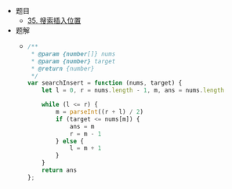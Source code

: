- 题目
	- [35. 搜索插入位置](https://leetcode.cn/problems/search-insert-position/)
- 题解
	- ```js
	  /**
	   * @param {number[]} nums
	   * @param {number} target
	   * @return {number}
	   */
	  var searchInsert = function (nums, target) {
	      let l = 0, r = nums.length - 1, m, ans = nums.length
	  
	      while (l <= r) {
	          m = parseInt((r + l) / 2)
	          if (target <= nums[m]) {
	              ans = m
	              r = m - 1
	          } else {
	              l = m + 1
	          }
	      }
	      return ans
	  };
	  ```
